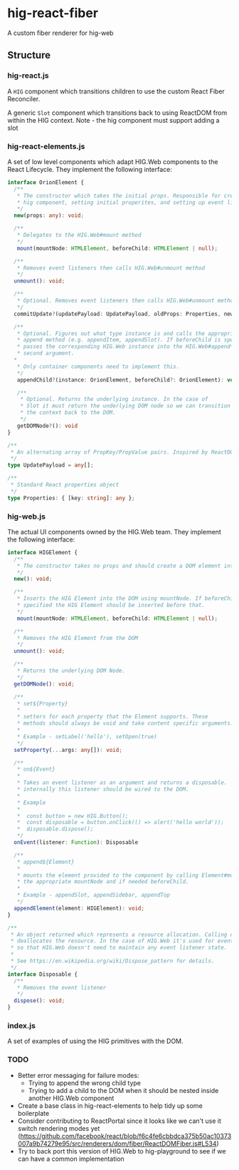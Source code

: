 # hig-react-fiber

A custom fiber renderer for hig-web

## Structure

### hig-react.js

A `HIG` component which transitions children to use the custom React Fiber Reconciler.

A generic `Slot` component which transitions back to using ReactDOM from within the HIG context. Note - the hig component must support adding a slot

### hig-react-elements.js

A set of low level components which adapt HIG.Web components to the React Lifecycle. They implement the following interface:

```typescript
interface OrionElement {
  /**
   * The constructor which takes the initial props. Responsible for creating the
   * hig component, setting initial properites, and setting up event listeners
   */
  new(props: any): void;

  /**
   * Delegates to the HIG.Web#mount method
   */
   mount(mountNode: HTMLElement, beforeChild: HTMLElement | null);

  /**
   * Removes event listeners then calls HIG.Web#unmount method
   */
  unmount(): void;

  /**
   * Optional. Removes event listeners then calls HIG.Web#unmount method
   */
  commitUpdate?(updatePayload: UpdatePayload, oldProps: Properties, newProps: Properties): void;

  /**
   * Optional. Figures out what type instance is and calls the appropriate HIG.Web
   * append method (e.g. appendItem, appendSlot). If beforeChild is specified it
   * passes the corresponding HIG.Web instance into the HIG.Web#append* call as the
   * second argument.
  *
   * Only container components need to implement this.
   */
   appendChild?(instance: OrionElement, beforeChild?: OrionElement): void;

   /**
    * Optional. Returns the underlying instance. In the case of
    * Slot it must return the underlying DOM node so we can transition
    * the context back to the DOM.
    */
   getDOMNode?(): void
}

/**
 * An alternating array of PropKey/PropValue pairs. Inspired by ReactDOM.
 */
type UpdatePayload = any[];

/**
 * Standard React properties object
 */
type Properties: { [key: string]: any };
```

### hig-web.js

The actual UI components owned by the HIG.Web team. They implement the following interface:

```typescript
interface HIGElement {
  /**
   * The constructor takes no props and should create a DOM element internally
   */
  new(): void;

  /**
   * Inserts the HIG Element into the DOM using mountNode. If beforeChild is
   * specified the HIG Element should be inserted before that.
   */
   mount(mountNode: HTMLElement, beforeChild: HTMLElement | null);

  /**
   * Removes the HIG Element from the DOM
   */
  unmount(): void;

  /**
   * Returns the underlying DOM Node.
   */
  getDOMNode(): void;

  /**
   * set${Property}
   *
   * setters for each property that the Element supports. These
   * methods should always be void and take content specific arguments.
   *
   * Example - setLabel('hello'), setOpen(true)
   */
  setProperty(...args: any[]): void;

  /**
   * on${Event}
   *
   * Takes an event listener as an argument and returns a disposable.
   * internally this listener should be wired to the DOM.
   *
   * Example
   *
   *  const button = new HIG.Button();
   *  const disposable = button.onClick(() => alert('hello world'));
   *  disposable.dispose();
   */
  onEvent(listener: Function): Disposable

  /**
   * append${Element}
   *
   * mounts the element provided to the component by calling Element#mount with
   * the appropriate mountNode and if needed beforeChild.
   *
   * Example - appendSlot, appendSidebar, appendTop
   */
  appendElement(element: HIGElement): void;
}

/**
 * An object returned which represents a resource allocation. Calling dispose
 * deallocates the resource. In the case of HIG.Web it's used for event listeners
 * so that HIG.Web doesn't need to maintain any event listener state.
 *
 * See https://en.wikipedia.org/wiki/Dispose_pattern for details.
 */
interface Disposable {
  /**
   * Removes the event listener
   */
  dispose(): void;
}

```

### index.js

A set of examples of using the HIG primitives with the DOM.


### TODO

* Better error messaging for failure modes:
  * Trying to append the wrong child type
  * Trying to add a child to the DOM when it should be nested inside another HIG.Web component
* Create a base class in hig-react-elements to help tidy up some boilerplate
* Consider contributing to ReactPortal since it looks like we can't use it switch
  rendering modes yet (https://github.com/facebook/react/blob/f6c4fe6cbbdca375b50ac10373007a9b74279e95/src/renderers/dom/fiber/ReactDOMFiber.js#L534)
* Try to back port this version of HIG.Web to hig-playground to see if we can have
  a common implementation